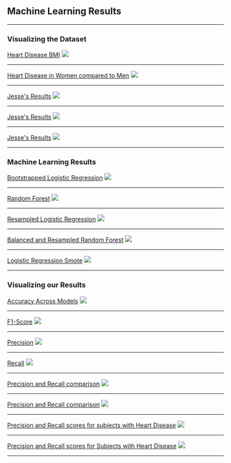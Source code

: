 ## Machine Learning Results

---
### Visualizing the Dataset

[Heart Disease BMI](https://github.com/GCweigenberg/Heart-Risk-Classification-/blob/main/images/ML_resutls/Heart%20Disease%20BMI.png)
<img src="images/Heart Disease BMI.png?raw=true"/>


---
[Heart Disease in Women compared to Men](https://github.com/GCweigenberg/Heart-Risk-Classification-/blob/main/images/ML_resutls/Compare%20Men%20vs.%20Women.png)
<img src="images/Compare Men vs. Women.png?raw=true"/>


---
[Jesse's Results](http://example.com/)
<img src="images/jesse_model.png?raw=true"/>


---
[Jesse's Results](http://example.com/)
<img src="images/jesse_model.png?raw=true"/>


---
[Jesse's Results](http://example.com/)
<img src="images/jesse_model.png?raw=true"/>


---


### Machine Learning Results

[Bootstrapped Logistic Regression](https://github.com/GCweigenberg/Heart-Risk-Classification-/blob/gcweig/images/Dylan_model.png)
<img src="images/Dylan_model.png?raw=true"/>


---
[Random Forest](https://github.com/GCweigenberg/Heart-Risk-Classification-/blob/gcweig/images/nicolette_model.png)
<img src="images/nicolette_model.png?raw=true"/>


---
[Resampled Logistic Regression](https://github.com/GCweigenberg/Heart-Risk-Classification-/blob/gcweig/images/gabe_model.png)
<img src="images/gabe_model.png?raw=true"/>


---
[Balanced and Resampled Random Forest](https://github.com/GCweigenberg/Heart-Risk-Classification-/blob/gcweig/images/jonathan_model.png)
<img src="images/jonathan_model.png?raw=true"/>


---
[Logistic Regression Smote](https://github.com/GCweigenberg/Heart-Risk-Classification-/blob/gcweig/images/jesse_model.png)
<img src="images/jesse_model.png?raw=true"/>


---

### Visualizing our Results

[Accuracy Across Models](https://github.com/GCweigenberg/Heart-Risk-Classification-/blob/gcweig/images/Accuracy%20across%20Models.png)
<img src="images/Accuracy across Models.png?raw=true"/>


---
[F1-Score](https://github.com/GCweigenberg/Heart-Risk-Classification-/blob/gcweig/images/F1%20scores.png)
<img src="images/F1 scores.png?raw=true"/>


---
[Precision](https://github.com/GCweigenberg/Heart-Risk-Classification-/blob/gcweig/images/Precision.png)
<img src="images/Precision.png?raw=true"/>


---
[Recall](https://github.com/GCweigenberg/Heart-Risk-Classification-/blob/gcweig/images/Recall.png)
<img src="images/Recall.png?raw=true"/>


---
[Precision and Recall comparison](https://github.com/GCweigenberg/Heart-Risk-Classification-/blob/gcweig/images/compare%20among%20disease%20states.png)
<img src="images/compare among disease states.png?raw=true"/>


---
[Precision and Recall comparison](https://github.com/GCweigenberg/Heart-Risk-Classification-/blob/gcweig/images/compare%20between%20disease%20states.png)
<img src="images/compare between disease states.png?raw=true"/>


---
[Precision and Recall scores for subjects with Heart Disease](https://github.com/GCweigenberg/Heart-Risk-Classification-/blob/gcweig/images/YES%20(0).png)
<img src="images/YES (0).png?raw=true"/>


---
[Precision and Recall scores for Subjects with Heart Disease](https://github.com/GCweigenberg/Heart-Risk-Classification-/blob/gcweig/images/NO%20(1).png)
<img src="images/NO (1).png?raw=true"/>



---

<!-- Remove above link if you don't want to attibute -->
